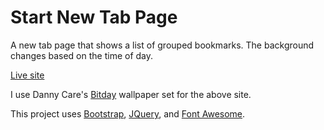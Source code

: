# Start New Tab Page

A new tab page that shows a list of grouped bookmarks. The background changes
based on the time of day.

[Live site](https://start.neilbrommer.com/)

I use Danny Care's [Bitday](https://danny.care/portfolio/bitday/) wallpaper set
for the above site.

This project uses [Bootstrap](https://getbootstrap.com/),
[JQuery](https://jquery.com/), and [Font Awesome](http://fontawesome.io/).
